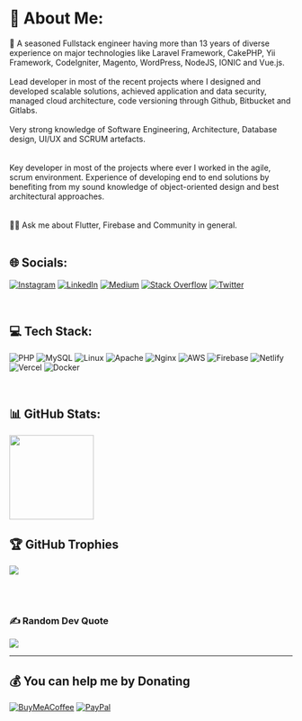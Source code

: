 # 💫 About Me:
🔭 A seasoned Fullstack engineer having more than 13 years of diverse experience on major technologies like Laravel Framework, CakePHP, Yii Framework, CodeIgniter, Magento, WordPress, NodeJS, IONIC and Vue.js. 
<br><br>
Lead developer in most of the recent projects where I designed and developed scalable solutions, achieved application and data security, managed cloud architecture, code versioning through Github, Bitbucket and Gitlabs.
<br><br>
Very strong knowledge of Software Engineering, Architecture, Database design, UI/UX and SCRUM artefacts.
<br><br>
<br>
Key developer in most of the projects where ever I worked in the agile, scrum environment. Experience of developing end to end solutions by benefiting from my sound knowledge of object-oriented design and best architectural approaches.
<br><br>
<br>🤝💬 Ask me about Flutter, Firebase and Community in general.<br>
<br>

## 🌐 Socials:
[![Instagram](https://img.shields.io/badge/Instagram-%23E4405F.svg?logo=Instagram&logoColor=white)](https://instagram.com/tahiryasinraja) 
[![LinkedIn](https://img.shields.io/badge/LinkedIn-%230077B5.svg?logo=linkedin&logoColor=white)](https://linkedin.com/in/tahiryasin) 
[![Medium](https://img.shields.io/badge/Medium-12100E?logo=medium&logoColor=white)](https://medium.com/@tahir-yasin) 
[![Stack Overflow](https://img.shields.io/badge/-Stackoverflow-FE7A16?logo=stack-overflow&logoColor=white)](https://stackoverflow.com/users/1070732) 
[![Twitter](https://img.shields.io/badge/Twitter-%231DA1F2.svg?logo=Twitter&logoColor=white)](https://twitter.com/tahiryasin) 

<br>

## 💻 Tech Stack:
![PHP](https://img.shields.io/badge/PHP-777BB4?style=flat&logo=php&logoColor=white) 
![MySQL](https://img.shields.io/badge/MySQL-40b1f7?style=flat&logo=MYSQL&logoColor=ea8c10) 
![Linux](https://img.shields.io/badge/Linux-FCC624?style=FLAT&logo=linux&logoColor=black) 
![Apache](https://img.shields.io/badge/Apache-D22128?style=flat&logo=Apache&logoColor=white) 
![Nginx](https://img.shields.io/badge/Nginx-009639?style=flat&logo=nginx&logoColor=white) 
![AWS](https://img.shields.io/badge/Amazon_AWS-FF9900?style=flat&logo=amazonaws&logoColor=white) 
![Firebase](https://img.shields.io/badge/firebase-%23039BE5.svg?style=flat&logo=firebase) 
![Netlify](https://img.shields.io/badge/netlify-%23000000.svg?style=flat&logo=netlify&logoColor=#00C7B7) 
![Vercel](https://img.shields.io/badge/Vercel-000000?style=flat&logo=vercel&logoColor=white) 
![Docker](https://img.shields.io/badge/Docker-2CA5E0?style=flat&logo=docker&logoColor=white) 

<br>

## 📊 GitHub Stats:
<img src="https://github-profile-summary-cards.vercel.app/api/cards/profile-details?username=tahiryasin" height=150px>

<br>



## 🏆 GitHub Trophies
<img src="https://github-profile-trophy.vercel.app/?username=tahiryasin&theme=radical&no-frame=false&no-bg=false&margin-w=4"/>



<br><br>
### ✍️ Random Dev Quote
![](https://quotes-github-readme.vercel.app/api?type=horizontal&theme=radical)

---


## 💰 You can help me by Donating
[![BuyMeACoffee](https://img.shields.io/badge/Buy%20Me%20a%20Coffee-ffdd00?style=for-the-badge&logo=buy-me-a-coffee&logoColor=black)](https://buymeacoffee.com/tahiryasin) [![PayPal](https://img.shields.io/badge/PayPal-00457C?style=for-the-badge&logo=paypal&logoColor=white)](https://paypal.me/scriptbaker) 
